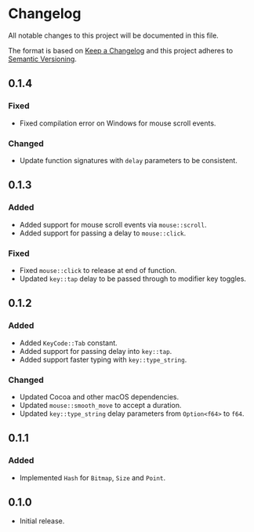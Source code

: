 # Changelog

All notable changes to this project will be documented in this file.

The format is based on [Keep a Changelog](http://keepachangelog.com/en/1.0.0/)
and this project adheres to [Semantic Versioning](https://semver.org/spec/v2.0.0.html).

## 0.1.4

### Fixed
- Fixed compilation error on Windows for mouse scroll events.

### Changed
- Update function signatures with `delay` parameters to be consistent.

## 0.1.3

### Added
- Added support for mouse scroll events via `mouse::scroll`.
- Added support for passing a delay to `mouse::click`.

### Fixed
- Fixed `mouse::click` to release at end of function.
- Updated `key::tap` delay to be passed through to modifier key toggles.

## 0.1.2

### Added
- Added `KeyCode::Tab` constant.
- Added support for passing delay into `key::tap`.
- Added support faster typing with `key::type_string`.

### Changed
- Updated Cocoa and other macOS dependencies.
- Updated `mouse::smooth_move` to accept a duration.
- Updated `key::type_string` delay parameters from `Option<f64>` to `f64`.

## 0.1.1

### Added
- Implemented `Hash` for `Bitmap`, `Size` and `Point`.

## 0.1.0
- Initial release.
